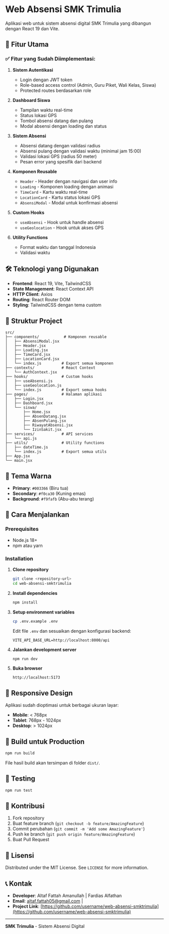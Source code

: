 # Web Absensi SMK Trimulia

Aplikasi web untuk sistem absensi digital SMK Trimulia yang dibangun dengan React 19 dan Vite.

## 🚀 Fitur Utama

### ✅ **Fitur yang Sudah Diimplementasi:**

1. **Sistem Autentikasi**

   - Login dengan JWT token
   - Role-based access control (Admin, Guru Piket, Wali Kelas, Siswa)
   - Protected routes berdasarkan role

2. **Dashboard Siswa**

   - Tampilan waktu real-time
   - Status lokasi GPS
   - Tombol absensi datang dan pulang
   - Modal absensi dengan loading dan status

3. **Sistem Absensi**

   - Absensi datang dengan validasi radius
   - Absensi pulang dengan validasi waktu (minimal jam 15:00)
   - Validasi lokasi GPS (radius 50 meter)
   - Pesan error yang spesifik dari backend

4. **Komponen Reusable**

   - `Header` - Header dengan navigasi dan user info
   - `Loading` - Komponen loading dengan animasi
   - `TimeCard` - Kartu waktu real-time
   - `LocationCard` - Kartu status lokasi GPS
   - `AbsensiModal` - Modal untuk konfirmasi absensi

5. **Custom Hooks**

   - `useAbsensi` - Hook untuk handle absensi
   - `useGeolocation` - Hook untuk akses GPS

6. **Utility Functions**
   - Format waktu dan tanggal Indonesia
   - Validasi waktu

## 🛠️ Teknologi yang Digunakan

- **Frontend**: React 19, Vite, TailwindCSS
- **State Management**: React Context API
- **HTTP Client**: Axios
- **Routing**: React Router DOM
- **Styling**: TailwindCSS dengan tema custom

## 📁 Struktur Project

```
src/
├── components/           # Komponen reusable
│   ├── AbsensiModal.jsx
│   ├── Header.jsx
│   ├── Loading.jsx
│   ├── TimeCard.jsx
│   ├── LocationCard.jsx
│   └── index.js         # Export semua komponen
├── contexts/            # React Context
│   └── AuthContext.jsx
├── hooks/               # Custom hooks
│   ├── useAbsensi.js
│   ├── useGeolocation.js
│   └── index.js         # Export semua hooks
├── pages/               # Halaman aplikasi
│   ├── Login.jsx
│   ├── Dashboard.jsx
│   └── siswa/
│       ├── Home.jsx
│       ├── AbsenDatang.jsx
│       ├── AbsenPulang.jsx
│       ├── RiwayatAbsensi.jsx
│       └── IzinSakit.jsx
├── services/            # API services
│   └── api.js
├── utils/               # Utility functions
│   ├── dateTime.js
│   └── index.js         # Export semua utils
├── App.jsx
└── main.jsx
```

## 🎨 Tema Warna

- **Primary**: `#003366` (Biru tua)
- **Secondary**: `#f0ca30` (Kuning emas)
- **Background**: `#f9fafb` (Abu-abu terang)

## 🚀 Cara Menjalankan

### Prerequisites

- Node.js 18+
- npm atau yarn

### Installation

1. **Clone repository**

   ```bash
   git clone <repository-url>
   cd web-absensi-smktrimulia
   ```

2. **Install dependencies**

   ```bash
   npm install
   ```

3. **Setup environment variables**

   ```bash
   cp .env.example .env
   ```

   Edit file `.env` dan sesuaikan dengan konfigurasi backend:

   ```env
   VITE_API_BASE_URL=http://localhost:8000/api
   ```

4. **Jalankan development server**

   ```bash
   npm run dev
   ```

5. **Buka browser**
   ```
   http://localhost:5173
   ```

## 📱 Responsive Design

Aplikasi sudah dioptimasi untuk berbagai ukuran layar:

- **Mobile**: < 768px
- **Tablet**: 768px - 1024px
- **Desktop**: > 1024px

## 🔧 Build untuk Production

```bash
npm run build
```

File hasil build akan tersimpan di folder `dist/`.

## 🧪 Testing

```bash
npm run test
```

## 🤝 Kontribusi

1. Fork repository
2. Buat feature branch (`git checkout -b feature/AmazingFeature`)
3. Commit perubahan (`git commit -m 'Add some AmazingFeature'`)
4. Push ke branch (`git push origin feature/AmazingFeature`)
5. Buat Pull Request

## 📄 Lisensi

Distributed under the MIT License. See `LICENSE` for more information.

## 📞 Kontak

- **Developer**: Altaf Fattah Amanullah | Fardias Alfathan
- **Email**: altaf.fattah05@gmail.com | 
- **Project Link**: [https://github.com/username/web-absensi-smktrimulia](https://github.com/username/web-absensi-smktrimulia)

---

**SMK Trimulia** - Sistem Absensi Digital

